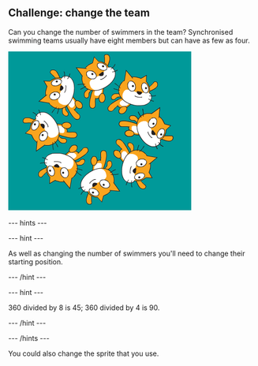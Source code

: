 ## Challenge: change the team

Can you change the number of swimmers in the team? Synchronised swimming teams usually have eight members but can have as few as four.

![8 cat swimmers in the team](images/swim-eight.png)

--- hints ---

--- hint ---

As well as changing the number of swimmers you'll need to change their starting position.

--- /hint ---

--- hint ---

360 divided by 8 is 45; 360 divided by 4 is 90.

--- /hint ---

--- /hints ---

You could also change the sprite that you use. 
